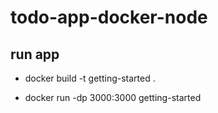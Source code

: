 # todo-app-docker-node


## run app
- docker build -t getting-started .

- docker run -dp 3000:3000 getting-started
